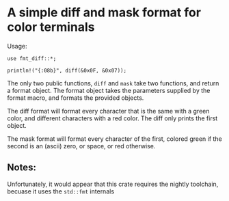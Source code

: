 # A simple diff and mask format for color terminals

Usage:
```
use fmt_diff::*;

println!("{:08b}", diff(&0x0F, &0x07));
```

The only two public functions, `diff` and `mask` take two functions, and return a format object. The format object takes the parameters supplied by the format macro, and formats the provided objects.

The diff format will format every character that is the same with a green color, and different characters with a red color. The diff only prints the first object.

The mask format will format every character of the first, colored green if the second is an (ascii) zero, or space, or red otherwise.

## Notes:

Unfortunately, it would appear that this crate requires the nightly toolchain, becuase it uses the `std::fmt` internals
